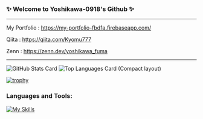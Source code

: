 ### ✨ Welcome to Yoshikawa-0918's Github ✨
<hr />

My Portfolio : https://my-portfolio-fbd1a.firebaseapp.com/

Qiita        : https://qiita.com/Kyomu777

Zenn         : https://zenn.dev/yoshikawa_fuma

<hr />

![GitHub Stats Card](https://github-readme-stats.vercel.app/api?username=Yoshikawa-0918&theme=dark&show_icons=true)
![Top Languages Card (Compact layout)](https://github-readme-stats.vercel.app/api/top-langs/?username=Yoshikawa-0918&layout=compact&theme=dark&show_icons=true)

[![trophy](https://github-profile-trophy.vercel.app/?username=Yoshikawa-0918&theme=onedark)](https://github.com/ryo-ma/github-profile-trophy)

<h3 align="left">Languages and Tools:</h3>

[![My Skills](https://skillicons.dev/icons?i=flutter,dart,swift,java,processing,html,unity,git,figma,firebase,vscode,androidstudio)](https://skillicons.dev)
